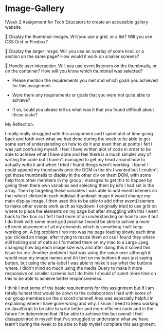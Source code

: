 # Image-Gallery

!Week 2 Assignment for Tech Educators to create an accessible gallery website

🎯 Display the thumbnail images. Will you use a grid, or a list? Will you use CSS Grid or Flexbox?

🎯 Display the larger image. Will you use an overlay of some kind, or a section on the same page? How would it work on smaller screens?

🎯 Handle user interaction. Will you use event listeners on the thumbnails, or on the container? How will you know which thumbnail was selected?

- Please mention the requirements you met and which goals you achieved for this assignment.

- Were there any requirements or goals that you were not quite able to achieve?

- If so, could you please tell us what was it that you found difficult about these tasks?

My Reflection.

I really really struggled with this assignment and I spent alot of time going back and forth over what we had done during the week to be able to get some sort of understanding on how to do it and even then at points I felt I was just confusing myself. I feel I have written alot of code in order to be able to achieve what I have done and feel there is a much simpler way of writing the code but I haven't managed to get my head around how to actually write it and when I tried I found things wern't working. I found I could append my thumbanils onto the DOM in the div I wanted but I couldn't get those thumbnails to display in the other div on them DOM, with some help from other members in my group I managed to get this to happen by giving them there own variables and selecting them by id's I had set in the array. Then by targeting these variables I was able to add eventListeners so that when I clicked in each indidual thumbnail image it would change my main display image. I then used this to be able to add other eventListeners to make other events work such as keydown.
I orignially tried to use grid on where to place the elements on my page but after struggling with this I went back to flex box as I felt I had more of an understanding on how to use it but I do think with some more grid practise I would be able to achive a more efficient placement of all my elements which is something I will keep working on.
A big problem I ran into was my page loading slowly each time you clicked an image, after trying to resize them on css I found they where still holding alot of data so I formatted them on my mac to a Large Jpeg changing how big each image size was and after doing this it solved this issue for me.
Another problem I had was using the voice over although it would read my image names and Alt text on my buttons it was just saying button, but using the aria-label I was able to make it say what the buttons where.
I didn't mind so much using the media Query to make it more responsive on smaller screens but I do think I should of spent more time on this to be able to achieve better responsiveness.

I think I met some of the basic requirements for this assignment but if I am totally honest that would be down to the collaboration I had with some of our group members on the discord channel! Alex was especially helpful in explaining where I have gone wrong and why. I know I need to keep working on JavaScript to be able to write better and more efficient code and in the future i'm determined that i'll be able to achieve this but overall I feel dissappointed in myself that i've struggled to understand what we have learn't during the week to be able to help myslef complete this assignment.
